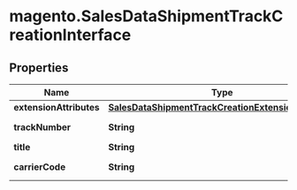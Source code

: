# magento.SalesDataShipmentTrackCreationInterface

## Properties
Name | Type | Description | Notes
------------ | ------------- | ------------- | -------------
**extensionAttributes** | [**SalesDataShipmentTrackCreationExtensionInterface**](SalesDataShipmentTrackCreationExtensionInterface.md) |  | [optional] 
**trackNumber** | **String** | Track number. | 
**title** | **String** | Title. | 
**carrierCode** | **String** | Carrier code. | 


